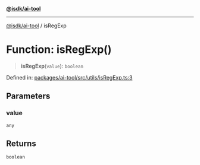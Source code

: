 [**@isdk/ai-tool**](../README.md)

***

[@isdk/ai-tool](../globals.md) / isRegExp

# Function: isRegExp()

> **isRegExp**(`value`): `boolean`

Defined in: [packages/ai-tool/src/utils/isRegExp.ts:3](https://github.com/isdk/ai-tool.js/blob/62dd65284e1c50d2e8546a14ae292154369bdb2c/src/utils/isRegExp.ts#L3)

## Parameters

### value

`any`

## Returns

`boolean`
